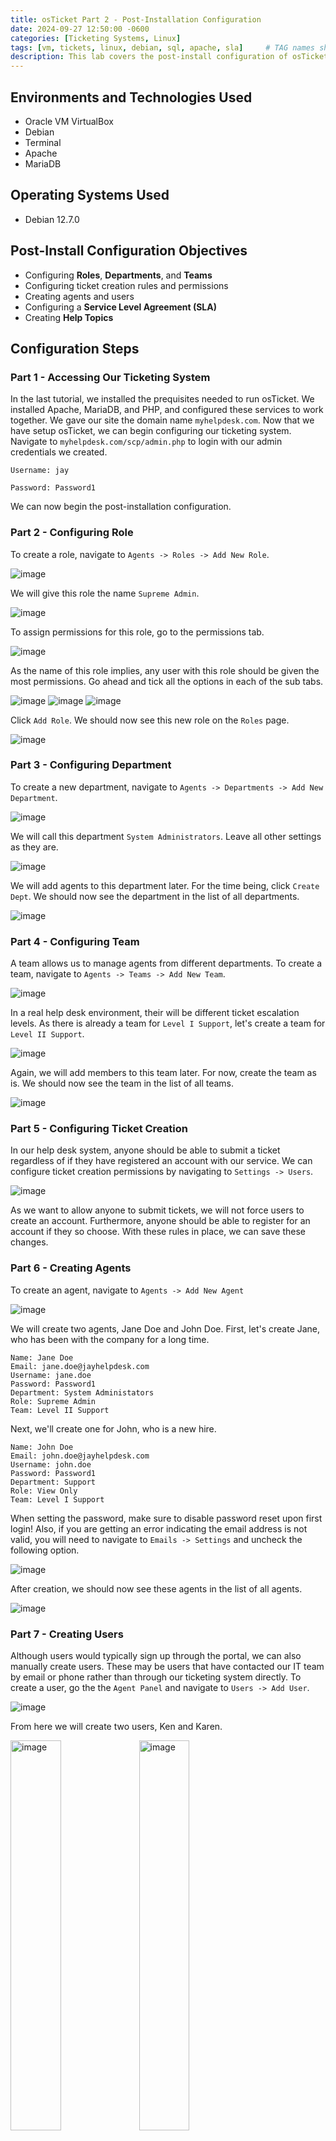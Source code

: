 ```yaml
---
title: osTicket Part 2 - Post-Installation Configuration
date: 2024-09-27 12:50:00 -0600
categories: [Ticketing Systems, Linux]
tags: [vm, tickets, linux, debian, sql, apache, sla]     # TAG names should always be lowercase
description: This lab covers the post-install configuration of osTicket. Here we will configure agents, roles, and SLAs, so that it is ready for use in an organization.
---
```


<!-- 
<h2>Video Demonstration</h2>

- ### [YouTube: How To Configure osTicket, post-installation](https://www.youtube.com)
 -->

<h2>Environments and Technologies Used</h2>

- Oracle VM VirtualBox
- Debian
- Terminal
- Apache
- MariaDB

<h2>Operating Systems Used </h2>

- Debian 12.7.0

<h2>Post-Install Configuration Objectives</h2>

- Configuring **Roles**, **Departments**, and **Teams**
- Configuring ticket creation rules and permissions
- Creating agents and users
- Configuring a **Service Level Agreement (SLA)**
- Creating **Help Topics**

<h2>Configuration Steps</h2>

<h3>Part 1 - Accessing Our Ticketing System</h3>

In the last tutorial, we installed the prequisites needed to run  osTicket. We installed Apache, MariaDB, and PHP, and configured these services to work together. We gave our site the domain name `myhelpdesk.com`. Now that we have setup osTicket, we can begin configuring our ticketing system. Navigate to `myhelpdesk.com/scp/admin.php` to login with our admin credentials we created.

`Username: jay`

`Password: Password1`

We can now begin the post-installation configuration.

<h3>Part 2 - Configuring Role</h3>

To create a role, navigate to `Agents -> Roles -> Add New Role`.

<img src="/assets/img/osticketconfig/CreateRole_1.png" alt="image" />

We will give this role the name `Supreme Admin`.

<img src="/assets/img/osticketconfig/CreateRole_2.png" alt="image" />

To assign permissions for this role, go to the permissions tab.

<img src="/assets/img/osticketconfig/CreateRole_3.png" alt="image" />

As the name of this role implies, any user with this role should be given the most permissions. Go ahead and tick all the options in each of the sub tabs.

<img src="/assets/img/osticketconfig/CreateRole_4.png" alt="image" />

<img src="/assets/img/osticketconfig/CreateRole_5.png" alt="image" />

<img src="/assets/img/osticketconfig/CreateRole_6.png" alt="image" />

Click `Add Role`. We should now see this new role on the `Roles` page.

<img src="/assets/img/osticketconfig/CreateRole_7.png" alt="image" />

<h3>Part 3 - Configuring Department</h3>

To create a new department, navigate to `Agents -> Departments -> Add New Department`.

<img src="/assets/img/osticketconfig/CreateDepartment_1.png" alt="image" />

We will call this department `System Administrators`. Leave all other settings as they are.

<img src="/assets/img/osticketconfig/CreateDepartment_2.png" alt="image" />

We will add agents to this department later. For the time being, click `Create Dept`. We should now see the department in the list of all departments.

<img src="/assets/img/osticketconfig/CreateDepartment_3.png" alt="image" />

<h3>Part 4 - Configuring Team</h3>

A team allows us to manage agents from different departments. To create a team, navigate to `Agents -> Teams -> Add New Team`.

<img src="/assets/img/osticketconfig/CreateTeam_1.png" alt="image" />

In a real help desk environment, their will be different ticket escalation levels. As there is already a team for `Level I Support`, let's create a team for `Level II Support`.

<img src="/assets/img/osticketconfig/CreateTeam_2.png" alt="image" />

Again, we will add members to this team later. For now, create the team as is. We should now see the team in the list of all teams.

<img src="/assets/img/osticketconfig/CreateTeam_3.png" alt="image" />

<h3>Part 5 - Configuring Ticket Creation</h3>

In our help desk system, anyone should be able to submit a ticket regardless of if they have registered an account with our service. We can configure ticket creation permissions by navigating to `Settings -> Users`.

<img src="/assets/img/osticketconfig/ConfigureTicketPermissions_1.png" alt="image" />

As we want to allow anyone to submit tickets, we will not force users to create an account. Furthermore, anyone should be able to register for an account if they so choose. With these rules in place, we can save these changes.

<h3>Part 6 - Creating Agents</h3>

To create an agent, navigate to `Agents -> Add New Agent`

<img src="/assets/img/osticketconfig/CreateAgent.png" alt="image" />

We will create two agents, Jane Doe and John Doe. First, let's create Jane, who has been with the company for a long time.

```
Name: Jane Doe
Email: jane.doe@jayhelpdesk.com
Username: jane.doe
Password: Password1
Department: System Administators
Role: Supreme Admin
Team: Level II Support
```

Next, we'll create one for John, who is a new hire.

```
Name: John Doe
Email: john.doe@jayhelpdesk.com
Username: john.doe
Password: Password1
Department: Support
Role: View Only
Team: Level I Support
```

When setting the password, make sure to disable password reset upon first login! Also, if you are getting an error indicating the email address is not valid, you will need to navigate to `Emails -> Settings` and uncheck the following option.

<img src="/assets/img/osticketconfig/DisableEmailVerification.png" alt="image" />

After creation, we should now see these agents in the list of all agents.

<img src="/assets/img/osticketconfig/AgentsCreated.png" alt="image" />

<h3>Part 7 - Creating Users</h3>

Although users would typically sign up through the portal, we can also manually create users. These may be users that have contacted our IT team by email or phone rather than through our ticketing system directly. To create a user, go the the `Agent Panel` and navigate to `Users -> Add User`.

<img src="/assets/img/osticketconfig/CreateUser.png" alt="image" />

From here we will create two users, Ken and Karen.

<img src="/assets/img/osticketconfig/CreateUser_Ken.png" alt="image"   height="40%" width="40%" />
<img src="/assets/img/osticketconfig/CreateUser_Karen.png" alt="image" height="40%" width="40%" />

After creation, we should now see these users in the list of all users.

<img src="/assets/img/osticketconfig/User_Directory.png" alt="image" />

Notice that if we go to any of these users, we have an option to register them for an account.

<img src="/assets/img/osticketconfig/User_Karen.png" alt="image" />

We can choose to send them an email link to register from, or set their account up for them with a temporary password.

<h3>Part 8 - Configuring SLA</h3>

An SLA (Service-Level Agreement) is a commitment between a service provider and a client. Particular aspects of the service – quality, availability, responsibilities – are agreed between the service provider and the service user. Depending on the organization, they might have an SLA in place such that certain tickets must be responded to and/or resolved within a certain time period. With this in mind we can create three different SLA plans:

- **Sev-A** (1 hour, 24/7)
- **Sev-B** (4 hours, 24/7)
- **Sev-C** (8 hours, business hours)

To create these, go to the `Admin Panel` and navigate to `Manage -> SLA -> Add New SLA Plan`.

<img src="/assets/img/osticketconfig/CreateSLA.png" alt="image" />

Once created, we should see these SLA Plans in the list of all plans.

<img src="/assets/img/osticketconfig/SLA_Plans_Created.png" alt="image" />

Now when an agent sees an open ticket, they can assign it a severity level as according to the SLA policy.

<h3>Part 9 - Creating Help Topics</h3>

Help topics allow agents to broadly categorize tickets for better organization and management. To create a help topic, navigate to `Manage -> Help Topics -> Add New Help Topic`.

<img src="/assets/img/osticketconfig/CreateHelpTopic.png" alt="image" />

We will create the following help topics:

- Business Critical Outage
- Personal Computer Issues
- Password Reset
- Equipment Request

We can choose to put these topics under parent topics to better organize. For example, the first three topics can be under the `Report a Problem` topic and the last topic can be under the `General Inquiry` topic.

<img src="/assets/img/osticketconfig/HelpTopicsCreated.png" alt="image" />

Congratulations! We have now completed the post-installation configuration of osTicket and can now begin using our ticketing system.
